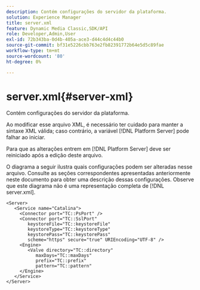```yaml
---
description: Contém configurações do servidor da plataforma.
solution: Experience Manager
title: server.xml
feature: Dynamic Media Classic,SDK/API
role: Developer,Admin,User
exl-id: 72b343ba-0d4b-405a-ace3-d44c4d4c44b0
source-git-commit: bf31e5226cbb763e2fb82391772b64e5d5c89fae
workflow-type: tm+mt
source-wordcount: '80'
ht-degree: 0%

---
```


# server.xml{#server-xml}

Contém configurações do servidor da plataforma.

Ao modificar esse arquivo XML, é necessário ter cuidado para manter a sintaxe XML válida; caso contrário, a variável [!DNL Platform Server] pode falhar ao iniciar.

Para que as alterações entrem em [!DNL Platform Server] deve ser reiniciado após a edição deste arquivo.

O diagrama a seguir ilustra quais configurações podem ser alteradas nesse arquivo. Consulte as seções correspondentes apresentadas anteriormente neste documento para obter uma descrição dessas configurações. Observe que este diagrama não é uma representação completa de [!DNL server.xml].

```
<Server>
   <Service name="Catalina">
     <Connector port="TC::PsPort" />
     <Connector port="TC::SslPort"
        keystoreFile="TC::keystoreFile"
        keystoreType="TC::keystoreType"
        keystorePass="TC::keystorePass" 
        scheme="https" secure="true" URIEncoding="UTF-8" />
     <Engine>
        <Valve directory="TC::directory" 
           maxDays="TC::maxDays" 
           prefix="TC::prefix" 
           pattern="TC::pattern" 
     </Engine>  
   </Service>
</Server>
```
